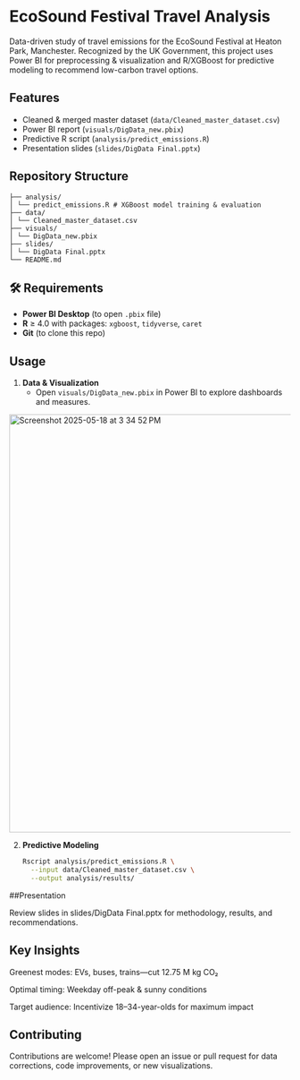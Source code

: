 # EcoSound Festival Travel Analysis

Data-driven study of travel emissions for the EcoSound Festival at Heaton Park, Manchester. Recognized by the UK Government, this project uses Power BI for preprocessing & visualization and R/XGBoost for predictive modeling to recommend low-carbon travel options.

##  Features
- Cleaned & merged master dataset (`data/Cleaned_master_dataset.csv`)
- Power BI report (`visuals/DigData_new.pbix`)
- Predictive R script (`analysis/predict_emissions.R`)
- Presentation slides (`slides/DigData Final.pptx`)

##  Repository Structure

```
├── analysis/
│ └── predict_emissions.R # XGBoost model training & evaluation
├── data/
│ └── Cleaned_master_dataset.csv
├── visuals/
│ └── DigData_new.pbix
├── slides/
│ └── DigData Final.pptx
└── README.md
```

## 🛠 Requirements
- **Power BI Desktop** (to open `.pbix` file)
- **R** ≥ 4.0 with packages: `xgboost`, `tidyverse`, `caret`
- **Git** (to clone this repo)

##  Usage

1. **Data & Visualization**  
   - Open `visuals/DigData_new.pbix` in Power BI to explore dashboards and measures.
<img width="747" alt="Screenshot 2025-05-18 at 3 34 52 PM" src="https://github.com/user-attachments/assets/a6e3f17e-758c-4781-bc1c-8891691696df" />


2. **Predictive Modeling**  
   ```bash
   Rscript analysis/predict_emissions.R \
     --input data/Cleaned_master_dataset.csv \
     --output analysis/results/
   
##Presentation

Review slides in slides/DigData Final.pptx for methodology, results, and recommendations.

##  Key Insights
Greenest modes: EVs, buses, trains—cut 12.75 M kg CO₂

Optimal timing: Weekday off-peak & sunny conditions

Target audience: Incentivize 18–34-year-olds for maximum impact

##  Contributing
Contributions are welcome! Please open an issue or pull request for data corrections, code improvements, or new visualizations.
